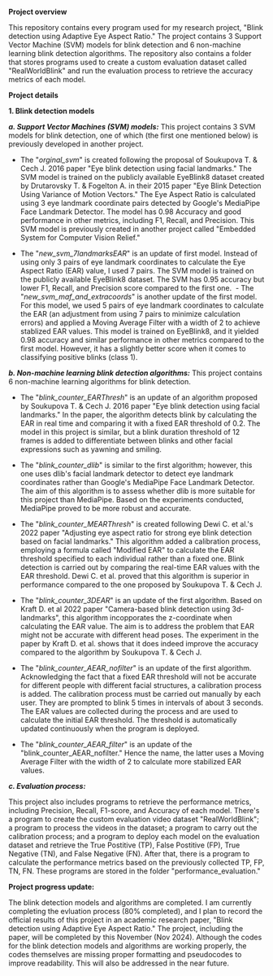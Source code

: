 **Project overview**

This repository contains every program used for my research project, "Blink detection using Adaptive Eye Aspect Ratio." The project contains 3 Support Vector Machine (SVM) models for blink detection and 6 non-machine learning blink detection algorithms. The repository also contains a folder that stores programs used to create a custom evaluation dataset called "RealWorldBlink" and run the evaluation process to retrieve the accuracy metrics of each model.

**Project details**

**1. Blink detection models**

**_a. Support Vector Machines (SVM) models:_** This project contains 3 SVM models for blink detection, one of which (the first one mentioned below) is previously developed in another project.

- The "_orginal_svm_" is created following the proposal of Soukupova T. & Cech J. 2016 paper "Eye blink detection using facial landmarks." The SVM model is trained on the publicly available EyeBlink8 dataset created by Drutarovsky T. & Fogelton A. in their 2015 paper "Eye Blink Detection Using Variance of Motion Vectors." The Eye Aspect Ratio is calculated using 3 eye landmark coordinate pairs detected by Google's MediaPipe Face Landmark Detector. The model has 0.98 Accuracy and good performance in other metrics, including F1, Recall, and Precision. This SVM model is previously created in another project called "Embedded System for Computer Vision Relief."

- The "_new_svm_7landmarksEAR_" is an update of first model. Instead of using only 3 pairs of eye landmark coordinates to calculate the Eye Aspect Ratio (EAR) value, I used 7 pairs. The SVM model is trained on the publicly available EyeBlink8 dataset. The SVM has 0.95 accuracy but lower F1, Recall, and Precision score compared to the first one.  - The "_new_svm_maf_and_extracoords_" is another update of the first model. For this model, we used 5 pairs of eye landmark coordinates to calculate the EAR (an adjustment from using 7 pairs to minimize calculation errors) and applied a Moving Average Filter with a width of 2 to achieve stablized EAR values. This model is trained on EyeBlink8, and it yielded 0.98 accuracy and similar performance in other metrics compared to the first model. However, it has a slightly better score when it comes to classifying positive blinks (class 1).

**_b. Non-machine learning blink detection algorithms:_** This project contains 6 non-machine learning algorithms for blink detection.

- The "_blink_counter_EARThresh_" is an update of an algorithm proposed by Soukupova T. & Cech J. 2016 paper "Eye blink detection using facial landmarks." In the paper, the algorithm detects blink by calculating the EAR in real time and comparing it with a fixed EAR threshold of 0.2. The model in this project is similar, but a blink duration threshold of 12 frames is added to differentiate between blinks and other facial expressions such as yawning and smiling.

- The "_blink_counter_dlib_" is similar to the first algorithm; however, this one uses dlib's facial landmark detector to detect eye landmark coordinates rather than Google's MediaPipe Face Landmark Detector. The aim of this algorithm is to assess whether dlib is more suitable for this project than MediaPipe. Based on the experiments conducted, MediaPipe proved to be more robust and accurate.

- The "_blink_counter_MEARThresh_" is created following Dewi C. et al.'s 2022 paper "Adjusting eye aspect ratio for strong eye blink detection based on facial landmarks." This algorithm added a calibration process, employing a formula called "Modified EAR" to calculate the EAR threshold specified to each individual rather than a fixed one. Blink detection is carried out by comparing the real-time EAR values with the EAR threshold. Dewi C. et al. proved that this algorithm is superior in performance compared to the one proposed by Soukupova T. & Cech J.

- The "_blink_counter_3DEAR_" is an update of the first algorithm. Based on Kraft D. et al 2022 paper "Camera-based blink detection using 3d-landmarks", this algorithm incopporates the z-coordinate when calculating the EAR value. The aim is to address the problem that EAR might not be accurate with different head poses. The experiment in the paper by Kraft D. et al. shows that it does indeed improve the accuracy compared to the algorithm by Soukupova T. & Cech J.

- The "_blink_counter_AEAR_nofilter_" is an update of the first algorithm. Acknowledging the fact that a fixed EAR threshold will not be accurate for different people with different facial structures, a calibration process is added. The calibration process must be carried out manually by each user. They are prompted to blink 5 times in intervals of about 3 seconds. The EAR values are collected during the process and are used to calculate the initial EAR threshold. The threshold is automatically updated continuously when the program is deployed.

- The "_blink_counter_AEAR_filter_" is an update of the "blink_counter_AEAR_nofilter." Hence the name, the latter uses a Moving Average Filter with the width of 2 to calculate more stabilized EAR values.

**_c. Evaluation process:_** 

This project also includes programs to retrieve the performance metrics, including Precision, Recall, F1-score, and Accuracy of each model. There's a program to create the custom evaluation video dataset "RealWorldBlink"; a program to process the videos in the dataset; a program to carry out the calibration process; and a program to deploy each model on the evaluation dataset and retrieve the True Postitive (TP), False Postitive (FP), True Negative (TN), and False Negative (FN). After that, there is a program to calculate the performance metrics based on the previously collected TP, FP, TN, FN. These programs are stored in the folder "performance_evaluation."

**Project progress update:** 

The blink detection models and algorithms are completed. I am currently completing the evluation process (80% completed), and I plan to record the official results of this project in an academic research paper, "Blink detection using Adaptive Eye Aspect Ratio." The project, including the paper, will be completed by this November (Nov 2024). Although the codes for the blink detection models and algorithms are working properly, the codes themselves are missing proper formatting and pseudocodes to improve readability. This will also be addressed in the near future.


